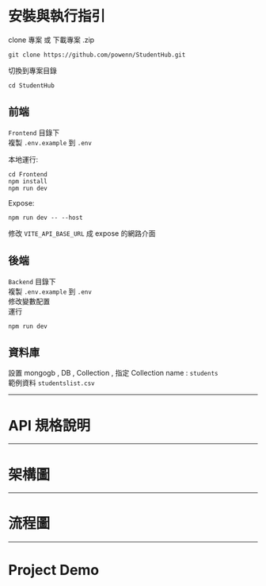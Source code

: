 # 安裝與執行指引

clone 專案 或 下載專案 .zip

```
git clone https://github.com/powenn/StudentHub.git
```

切換到專案目錄

```
cd StudentHub
```

## 前端

`Frontend` 目錄下  
複製 `.env.example` 到 `.env`  

本地運行:  
```
cd Frontend
npm install
npm run dev
```

Expose:
```
npm run dev -- --host
```
修改 `VITE_API_BASE_URL` 成 expose 的網路介面


## 後端

`Backend` 目錄下  
複製 `.env.example` 到 `.env`  
修改變數配置  
運行  
```
npm run dev
```


## 資料庫

設置 mongogb , DB , Collection , 指定 Collection name : `students`  
範例資料 `studentslist.csv`

---

# API 規格說明

---

# 架構圖

---

# 流程圖

---

# Project Demo
